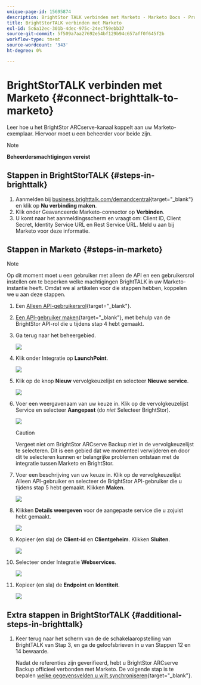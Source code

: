 ```yaml
---
unique-page-id: 15695874
description: BrightStor TALK verbinden met Marketo - Marketo Docs - Productdocumentatie
title: BrightStorTALK verbinden met Marketo
exl-id: 5c6a12ec-301b-4dec-975c-24ec759ebb37
source-git-commit: 5f509a7aa27692e54bf129b94c657aff0f645f2b
workflow-type: tm+mt
source-wordcount: '343'
ht-degree: 0%

---
```


# BrightStorTALK verbinden met Marketo {#connect-brighttalk-to-marketo}

Leer hoe u het BrightStor ARCserve-kanaal koppelt aan uw Marketo-exemplaar. Hiervoor moet u een beheerder voor beide zijn.

>[!NOTE]
>
>**Beheerdersmachtigingen vereist**

## Stappen in BrightStorTALK {#steps-in-brighttalk}

1. Aanmelden bij [business.brighttalk.com/demandcentral](https://business.brighttalk.com/demandcentral/login){target=&quot;_blank&quot;} en klik op **Nu verbinding maken**.
1. Klik onder Geavanceerde Marketo-connector op **Verbinden**.
1. U komt naar het aanmeldingsscherm en vraagt om: Client ID, Client Secret, Identity Service URL en Rest Service URL. Meld u aan bij Marketo voor deze informatie.

## Stappen in Marketo {#steps-in-marketo}

>[!NOTE]
>
>Op dit moment moet u een gebruiker met alleen de API en een gebruikersrol instellen om te beperken welke machtigingen BrightTALK in uw Marketo-instantie heeft. Omdat we al artikelen voor die stappen hebben, koppelen we u aan deze stappen.

1. Een [Alleen API-gebruikersrol](/help/marketo/product-docs/administration/users-and-roles/create-an-api-only-user-role.md){target=&quot;_blank&quot;}.

1. [Een API-gebruiker maken](/help/marketo/product-docs/administration/users-and-roles/create-an-api-only-user.md){target=&quot;_blank&quot;}, met behulp van de BrightStor API-rol die u tijdens stap 4 hebt gemaakt.

1. Ga terug naar het beheergebied.

   ![](assets/connect-brighttalk-to-marketo-1.png)

1. Klik onder Integratie op **LaunchPoint**.

   ![](assets/connect-brighttalk-to-marketo-2.png)

1. Klik op de knop **Nieuw** vervolgkeuzelijst en selecteer **Nieuwe service**.

   ![](assets/connect-brighttalk-to-marketo-3.png)

1. Voer een weergavenaam van uw keuze in. Klik op de vervolgkeuzelijst Service en selecteer **Aangepast** (do _niet_ Selecteer BrightStor).

   ![](assets/connect-brighttalk-to-marketo-4.png)

   >[!CAUTION]
   >
   >Vergeet niet om BrightStor ARCserve Backup niet in de vervolgkeuzelijst te selecteren. Dit is een gebied dat we momenteel verwijderen en door dit te selecteren kunnen er belangrijke problemen ontstaan met de integratie tussen Marketo en BrightStor.

1. Voer een beschrijving van uw keuze in. Klik op de vervolgkeuzelijst Alleen API-gebruiker en selecteer de BrightStor API-gebruiker die u tijdens stap 5 hebt gemaakt. Klikken **Maken**.

   ![](assets/connect-brighttalk-to-marketo-5.png)

1. Klikken **Details weergeven** voor de aangepaste service die u zojuist hebt gemaakt.

   ![](assets/connect-brighttalk-to-marketo-6.png)

1. Kopieer (en sla) de **Client-id** en **Clientgeheim**. Klikken **Sluiten**.

   ![](assets/connect-brighttalk-to-marketo-7.png)

1. Selecteer onder Integratie **Webservices**.

   ![](assets/connect-brighttalk-to-marketo-8.png)

1. Kopieer (en sla) de **Endpoint** en **Identiteit**.

   ![](assets/connect-brighttalk-to-marketo-9.png)

## Extra stappen in BrightStorTALK {#additional-steps-in-brighttalk}

1. Keer terug naar het scherm van de de schakelaaropstelling van BrightTALK van Stap 3, en ga de geloofsbrieven in u van Stappen 12 en 14 bewaarde.

   Nadat de referenties zijn geverifieerd, hebt u BrightStor ARCserve Backup officieel verbonden met Marketo. De volgende stap is te bepalen [welke gegevensvelden u wilt synchroniseren](https://support.brighttalk.com/hc/en-us/articles/115005131274-BrightTALK-Connector-for-Marketo-Choose-the-Fields-to-Sync){target=&quot;_blank&quot;}.
